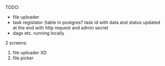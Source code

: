 TODO:
* file uploader
* task registator (table in postgres? task id with data and status updated at the end with http request and admin secret
* dags etc. running locally


2 screens:
1. file uploader XD
2. file picker